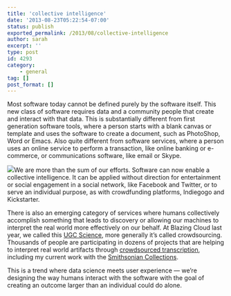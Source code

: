 ```yaml
---
title: 'collective intelligence'
date: '2013-08-23T05:22:54-07:00'
status: publish
exported_permalink: /2013/08/collective-intelligence
author: sarah
excerpt: ''
type: post
id: 4293
category:
    - general
tag: []
post_format: []
---
```

Most software today cannot be defined purely by the software itself. This new class of software requires data and a community people that create and interact with that data. This is substantially different from first generation software tools, where a person starts with a blank canvas or template and uses the software to create a document, such as PhotoShop, Word or Emacs. Also quite different from software services, where a person uses an online service to perform a transaction, like online banking or e-commerce, or communications software, like email or Skype.

![](https://www.lucidchart.com/publicSegments/view/521759da-e424-488f-882a-310d0a0096c3/image.png)We are more than the sum of our efforts. Software can now enable a collective intelligence. It can be applied without direction for entertainment or social engagement in a social network, like Facebook and Twitter, or to serve an individual purpose, as with crowdfunding platforms, Indiegogo and Kickstarter.

There is also an emerging category of services where humans collectively accomplish something that leads to discovery or allowing our machines to interpret the real world more effectively on our behalf. At Blazing Cloud last year, we called this [UGC Science](http://blog.blazingcloud.net/2013/02/18/ugc-science/), more generally it’s called crowdsourcing. Thousands of people are participating in dozens of projects that are helping to interpret real world artifacts through [crowdsourced transcription](https://www.ultrasaurus.com/sarahblog/2013/07/crowdsourced-transcription-landscape/), including my current work with the [Smithsonian Collections](http://si-siris.blogspot.com/2013/08/unpacking-our-treasures-introduction-to.html).

This is a trend where data science meets user experience — we’re designing the way humans interact with the software with the goal of creating an outcome larger than an individual could do alone.